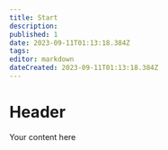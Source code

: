 ```yaml
---
title: Start
description: 
published: 1
date: 2023-09-11T01:13:18.384Z
tags: 
editor: markdown
dateCreated: 2023-09-11T01:13:18.384Z
---
```


# Header
Your content here